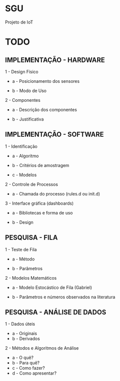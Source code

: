 # SGU
Projeto de IoT

# TODO

## IMPLEMENTAÇÃO - HARDWARE

1 - Design Físico

-  a - Posicionamento dos sensores
  
-  b - Modo de Uso
  
2 - Componentes

-  a - Descrição dos componentes
  
-  b - Justificativa
  
## IMPLEMENTAÇÃO - SOFTWARE

1 - Identificação 

-  a - Algoritmo
  
-  b - Critérios de amostragem
  
-  c - Modelos
  
2 - Controle de Processos

-  a - Chamada do processo (rules.d ou init.d)
  
3 - Interface gráfica (dashboards)

-  a - Bibliotecas e forma de uso
  
-  b - Design

## PESQUISA - FILA

1 - Teste de Fila

-  a - Método
  
-  b - Parâmetros

  
2 - Modelos Matemáticos

-  a - Modelo Estocástico de Fila (Gabriel)
  
-  b - Parâmetros e números observados na literatura

## PESQUISA - ANÁLISE DE DADOS
1 - Dados úteis
- a - Originais
- b - Derivados


2 - Métodos e Algoritmos de Análise
- a - O quê?
- b - Para quê?
- c - Como fazer?
- d - Como apresentar?




